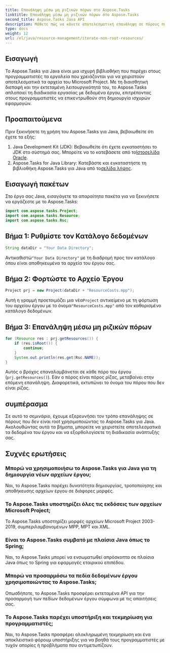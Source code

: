 ```yaml
---
title: Επανάληψη μέσω μη ριζικών πόρων στο Aspose.Tasks
linktitle: Επανάληψη μέσω μη ριζικών πόρων στο Aspose.Tasks
second_title: Aspose.Tasks Java API
description: Μάθετε πώς να κάνετε αποτελεσματική επανάληψη σε πόρους που δεν είναι ριζικοί σε αρχεία Microsoft Project χρησιμοποιώντας το Aspose.Tasks για Java. Βελτιώστε τη διαδικασία ανάπτυξής σας.
type: docs
weight: 12
url: /el/java/resource-management/iterate-non-root-resources/
---
```

## Εισαγωγή
Το Aspose.Tasks για Java είναι μια ισχυρή βιβλιοθήκη που παρέχει στους προγραμματιστές τα εργαλεία που χρειάζονται για να χειριστούν αποτελεσματικά τα αρχεία του Microsoft Project. Με τη διαισθητική διεπαφή και την εκτεταμένη λειτουργικότητά του, το Aspose.Tasks απλοποιεί τη διαδικασία εργασίας με δεδομένα έργου, επιτρέποντας στους προγραμματιστές να επικεντρωθούν στη δημιουργία ισχυρών εφαρμογών.
## Προαπαιτούμενα
Πριν ξεκινήσετε τη χρήση του Aspose.Tasks για Java, βεβαιωθείτε ότι έχετε τα εξής:
1.  Java Development Kit (JDK): Βεβαιωθείτε ότι έχετε εγκαταστήσει το JDK στο σύστημά σας. Μπορείτε να το κατεβάσετε από το[Ιστοσελίδα Oracle](https://www.oracle.com/java/technologies/javase-jdk11-downloads.html).
2. Aspose.Tasks for Java Library: Κατεβάστε και εγκαταστήστε τη βιβλιοθήκη Aspose.Tasks για Java από το[σελίδα λήψης](https://releases.aspose.com/tasks/java/).

## Εισαγωγή πακέτων
Στο έργο σας Java, εισαγάγετε τα απαραίτητα πακέτα για να ξεκινήσετε να εργάζεστε με το Aspose.Tasks:
```java
import com.aspose.tasks.Project;
import com.aspose.tasks.Resource;
import com.aspose.tasks.Rsc;
```

## Βήμα 1: Ρυθμίστε τον Κατάλογο δεδομένων
```java
String dataDir = "Your Data Directory";
```
 Αντικαθιστώ`"Your Data Directory"` με τη διαδρομή προς τον κατάλογο όπου είναι αποθηκευμένα τα αρχεία του έργου σας.
## Βήμα 2: Φορτώστε το Αρχείο Έργου
```java
Project prj = new Project(dataDir + "ResourceCosts.mpp");
```
 Αυτή η γραμμή προετοιμάζει μια νέα`Project` αντικείμενο με τη φόρτωση του αρχείου έργου με το όνομα`"ResourceCosts.mpp"` από τον καθορισμένο κατάλογο δεδομένων.
## Βήμα 3: Επανάληψη μέσω μη ριζικών πόρων
```java
for (Resource res : prj.getResources()) {
    if (res.isRoot()) {
        continue;
    }
    System.out.println(res.get(Rsc.NAME));
}
```
Αυτός ο βρόχος επαναλαμβάνεται σε κάθε πόρο του έργου (`prj.getResources()`). Εάν ο πόρος είναι πόρος ρίζας, μεταβαίνει στην επόμενη επανάληψη. Διαφορετικά, εκτυπώνει το όνομα του πόρου που δεν είναι ρίζας.

## συμπέρασμα
Σε αυτό το σεμινάριο, έχουμε εξερευνήσει τον τρόπο επανάληψης σε πόρους που δεν είναι root χρησιμοποιώντας το Aspose.Tasks για Java. Ακολουθώντας αυτά τα βήματα, μπορείτε να χειριστείτε αποτελεσματικά τα δεδομένα του έργου και να εξορθολογίσετε τη διαδικασία ανάπτυξής σας.
## Συχνές ερωτήσεις
### Μπορώ να χρησιμοποιήσω το Aspose.Tasks για Java για τη δημιουργία νέων αρχείων έργου;
Ναι, το Aspose.Tasks παρέχει δυνατότητα δημιουργίας, τροποποίησης και αποθήκευσης αρχείων έργου σε διάφορες μορφές.
### Το Aspose.Tasks υποστηρίζει όλες τις εκδόσεις των αρχείων Microsoft Project;
Το Aspose.Tasks υποστηρίζει μορφές αρχείων Microsoft Project 2003-2019, συμπεριλαμβανομένων MPP, MPT και XML.
### Είναι το Aspose.Tasks συμβατό με πλαίσια Java όπως το Spring;
Ναι, το Aspose.Tasks μπορεί να ενσωματωθεί απρόσκοπτα σε πλαίσια Java όπως το Spring για εφαρμογές εταιρικού επιπέδου.
### Μπορώ να προσαρμόσω τα πεδία δεδομένων έργου χρησιμοποιώντας το Aspose.Tasks;
Οπωσδήποτε, το Aspose.Tasks προσφέρει εκτεταμένα API για την προσαρμογή των πεδίων δεδομένων έργου σύμφωνα με τις απαιτήσεις σας.
### Το Aspose.Tasks παρέχει υποστήριξη και τεκμηρίωση για προγραμματιστές;
Ναι, το Aspose.Tasks προσφέρει ολοκληρωμένη τεκμηρίωση και ένα αποκλειστικό φόρουμ υποστήριξης για να βοηθά τους προγραμματιστές με τυχόν απορίες ή προβλήματα που αντιμετωπίζουν.